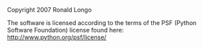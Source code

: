 Copyright 2007 Ronald Longo

The software is licensed according to the terms of the PSF (Python Software Foundation) license found here: http://www.python.org/psf/license/